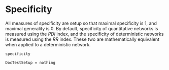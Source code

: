 # Specificity

All measures of specificity are setup so that maximal specificity is 1, and
maximal generality is 0. By default, specificity of quantitative networks is
measured using the *PDI* index, and the specificity of deterministic networks is
measured using the *RR* index. These two are mathematically equivalent when
applied to a deterministic network.

~~~@docs
specificity
~~~

```@meta
DocTestSetup = nothing
```

